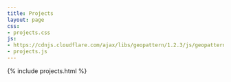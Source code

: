 ```yaml
---
title: Projects
layout: page
css:
- projects.css
js:
- https://cdnjs.cloudflare.com/ajax/libs/geopattern/1.2.3/js/geopattern.min.js
- projects.js
---
```


{% include projects.html %}